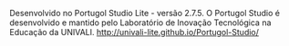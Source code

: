 Desenvolvido no Portugol Studio Lite - versão 2.7.5.
O Portugol Studio é desenvolvido e mantido pelo Laboratório de Inovação Tecnológica na Educação da UNIVALI.
http://univali-lite.github.io/Portugol-Studio/
